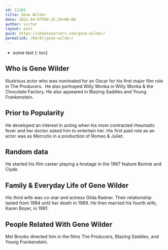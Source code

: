 ```yaml
---
id: 11101
title: Gene Wilder
date: 2021-04-07T09:25:29+00:00
author: victor
layout: post
guid: https://ukdataservers.com/gene-wilder/
permalink: /04/07/gene-wilder/
---
```


* some text
{: toc}


## Who is Gene Wilder



Illustrious actor who was nominated for an Oscar for his first major film role in The Producers.  He also portrayed Willy Wonka in Willy Wonka & the Chocolate Factory. He also appeared in Blazing Saddles and Young Frankenstein. 

                
                
                
## Prior to Popularity



He developed an interest in acting when his mom contracted rheumatic fever and her doctor asked him to entertain her. His first paid role as an actor was as Mercutio in a production of Romeo & Juliet. 

                
                
                
## Random data



He started his film career playing a hostage in the 1967 feature Bonnie and Clyde. 

                
                
                
## Family & Everyday Life of Gene Wilder



His third wife was co-star and actress Gilda Radner. Their relationship lasted from 1984 until her death in 1989. He then married his fourth wife, Karen Boyer, in 1991. 

                
                
                
## People Related With Gene Wilder



Mel Brooks directed him in the films The Producers, Blazing Saddles, and Young Frankenstein. 

                
              
            
          
          
          